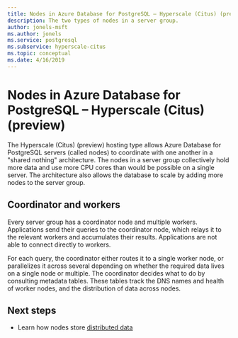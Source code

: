 ```yaml
---
title: Nodes in Azure Database for PostgreSQL – Hyperscale (Citus) (preview)
description: The two types of nodes in a server group.
author: jonels-msft
ms.author: jonels
ms.service: postgresql
ms.subservice: hyperscale-citus
ms.topic: conceptual
ms.date: 4/16/2019
---
```


# Nodes in Azure Database for PostgreSQL – Hyperscale (Citus) (preview)

The Hyperscale (Citus) (preview) hosting type allows Azure Database for
PostgreSQL servers (called nodes) to coordinate with one another in a "shared
nothing" architecture. The nodes in a server group collectively hold more data
and use more CPU cores than would be possible on a single server. The
architecture also allows the database to scale by adding more nodes to the
server group.

## Coordinator and workers

Every server group has a coordinator node and multiple workers. Applications
send their queries to the coordinator node, which relays it to the relevant
workers and accumulates their results. Applications are not able to connect
directly to workers.

For each query, the coordinator either routes it to a single worker node, or
parallelizes it across several depending on whether the required data lives on
a single node or multiple. The coordinator decides what to do by consulting
metadata tables. These tables track the DNS names and health of worker
nodes, and the distribution of data across nodes.

## Next steps
- Learn how nodes store [distributed data](concepts-hyperscale-distributed-data.md)

